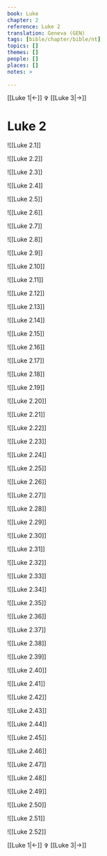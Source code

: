 ```yaml
---
book: Luke
chapter: 2
reference: Luke 2
translation: Geneva (GEN)
tags: [bible/chapter/bible/nt]
topics: []
themes: []
people: []
places: []
notes: >
  
---
```


[[Luke 1|<-]] ✞ [[Luke 3|->]]

# Luke 2

![[Luke 2.1]]

![[Luke 2.2]]

![[Luke 2.3]]

![[Luke 2.4]]

![[Luke 2.5]]

![[Luke 2.6]]

![[Luke 2.7]]

![[Luke 2.8]]

![[Luke 2.9]]

![[Luke 2.10]]

![[Luke 2.11]]

![[Luke 2.12]]

![[Luke 2.13]]

![[Luke 2.14]]

![[Luke 2.15]]

![[Luke 2.16]]

![[Luke 2.17]]

![[Luke 2.18]]

![[Luke 2.19]]

![[Luke 2.20]]

![[Luke 2.21]]

![[Luke 2.22]]

![[Luke 2.23]]

![[Luke 2.24]]

![[Luke 2.25]]

![[Luke 2.26]]

![[Luke 2.27]]

![[Luke 2.28]]

![[Luke 2.29]]

![[Luke 2.30]]

![[Luke 2.31]]

![[Luke 2.32]]

![[Luke 2.33]]

![[Luke 2.34]]

![[Luke 2.35]]

![[Luke 2.36]]

![[Luke 2.37]]

![[Luke 2.38]]

![[Luke 2.39]]

![[Luke 2.40]]

![[Luke 2.41]]

![[Luke 2.42]]

![[Luke 2.43]]

![[Luke 2.44]]

![[Luke 2.45]]

![[Luke 2.46]]

![[Luke 2.47]]

![[Luke 2.48]]

![[Luke 2.49]]

![[Luke 2.50]]

![[Luke 2.51]]

![[Luke 2.52]]

[[Luke 1|<-]] ✞ [[Luke 3|->]]
